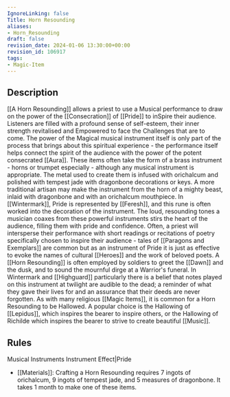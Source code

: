 ```yaml
---
IgnoreLinking: false
Title: Horn Resounding
aliases:
- Horn_Resounding
draft: false
revision_date: 2024-01-06 13:30:00+00:00
revision_id: 106917
tags:
- Magic-Item
---
```


## Description
[[A Horn Resounding]] allows a priest to use a Musical performance to draw on the power of the [[Consecration]] of [[Pride]] to inSpire their audience. Listeners are filled with a profound sense of self-esteem, their inner strength revitalised and Empowered to face the Challenges that are to come. The power of the Magical musical instrument itself is only part of the process that brings about this spiritual experience - the performance itself helps connect the spirit of the audience with the power of the potent consecrated [[Aura]]. 
These items often take the form of a brass instrument - horns or trumpet especially - although any musical instrument is appropriate. The metal used to create them is infused with orichalcum and polished with tempest jade with dragonbone decorations or keys. A more traditional artisan may make the instrument from the horn of a mighty beast, inlaid with dragonbone and with an orichalcum mouthpiece. In [[Wintermark]], Pride is represented by [[Feresh]], and this rune is often worked into the decoration of the instrument.
The loud, resounding tones a musician coaxes from these powerful instruments stirs the heart of the audience, filling them with pride and confidence. Often, a priest will intersperse their performance with short readings or recitations of poetry specifically chosen to inspire their audience - tales of [[Paragons and Exemplars]] are common but as an instrument of Pride it is just as effective to evoke the names of cultural [[Heroes]] and the work of beloved poets. A [[Horn Resounding]] is often employed by soldiers to greet the [[Dawn]] and the dusk, and to sound the mournful dirge at a Warrior's funeral. In Wintermark and [[Highguard]] particularly there is a belief that notes played on this instrument at twilight are audible to the dead; a reminder of what they gave their lives for and an assurance that their deeds are never forgotten.
As with many religious [[Magic Items]], it is common for a Horn Resounding to be Hallowed. A popular choice is the Hallowing of [[Lepidus]], which inspires the bearer to inspire others, or the Hallowing of Richilde which inspires the bearer to strive to create beautiful [[Music]].
## Rules
Musical Instruments
Instrument Effect|Pride
* [[Materials]]: Crafting a Horn Resounding requires 7 ingots of orichalcum, 9 ingots of tempest jade, and 5 measures of dragonbone. It takes 1 month to make one of these items.